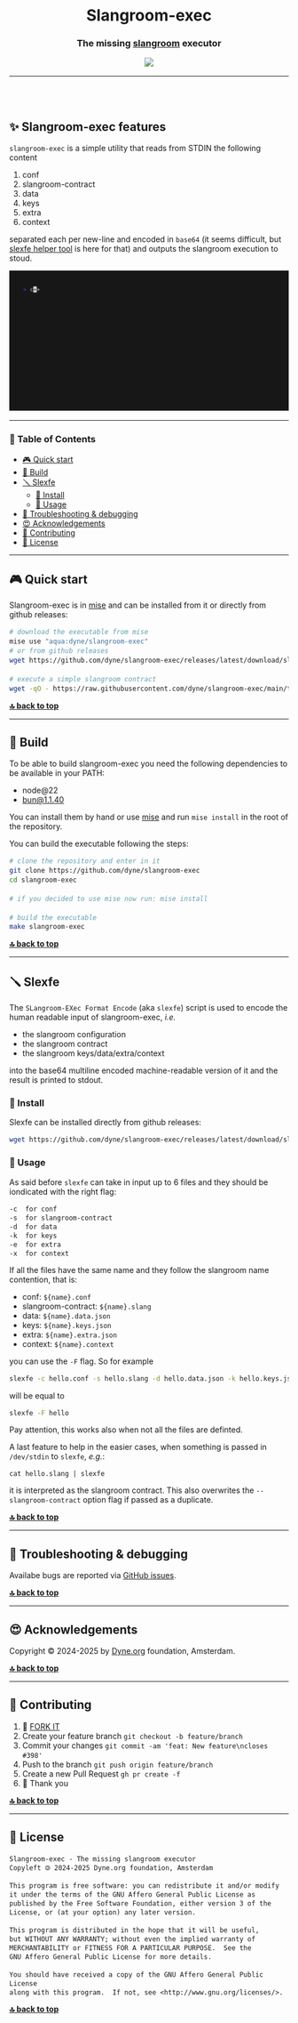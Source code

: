 <!--
SPDX-FileCopyrightText: 2024-2025 Dyne.org foundation

SPDX-License-Identifier: AGPL-3.0-or-later
-->

<div align="center">

# Slangroom-exec <!-- omit in toc -->

### The missing [slangroom](https://dyne.org/slangroom) executor <!-- omit in toc -->

</div>

<p align="center">
  <a href="https://dyne.org">
    <img src="https://files.dyne.org/software_by_dyne.png" width="170">
  </a>
</p>

---
<br><br>

## ✨ Slangroom-exec features <!-- omit in toc -->

`slangroom-exec` is a simple utility that reads from STDIN the following content

1. conf
2. slangroom-contract
3. data
4. keys
5. extra
6. context

separated each per new-line and encoded in `base64` (it seems difficult, but [slexfe helper tool](#-slexfe) is here for that) and outputs the slangroom execution to stoud.

![Slangroom-exec Demo](./docs/slangroom-exec.gif)

***

<div id="toc">

### 🚩 Table of Contents  <!-- omit in toc -->

- [🎮 Quick start](#-quick-start)
- [💾 Build](#-build)
- [🪛 Slexfe](#-slexfe)
	- [💾 Install](#-install)
	- [🧩 Usage](#-usage)
- [🐛 Troubleshooting \& debugging](#-troubleshooting--debugging)
- [😍 Acknowledgements](#-acknowledgements)
- [👤 Contributing](#-contributing)
- [💼 License](#-license)

</div>

***
## 🎮 Quick start

Slangroom-exec is in [mise](https://mise.jdx.dev/) and can be installed from it or directly from github releases:

```bash
# download the executable from mise
mise use "aqua:dyne/slangroom-exec"
# or from github releases
wget https://github.com/dyne/slangroom-exec/releases/latest/download/slangroom-exec-$(uname)-$(uname -m) -O ~/.local/bin/slangroom-exec && chmod +x ~/.local/bin/slangroom-exec

# execute a simple slangroom contract
wget -qO - https://raw.githubusercontent.com/dyne/slangroom-exec/main/test/fixtures/welcome.slex | slangroom-exec
```

**[🔝 back to top](#toc)**
***

## 💾 Build

To be able to build slangroom-exec you need the following dependencies to be available in your PATH:
* node@22
* bun@1.1.40

You can install them by hand or use [mise](https://mise.jdx.dev/) and run `mise install` in the root of the repository.

You can build the executable following the steps:

```bash
# clone the repository and enter in it
git clone https://github.com/dyne/slangroom-exec
cd slangroom-exec

# if you decided to use mise now run: mise install

# build the executable
make slangroom-exec
```

**[🔝 back to top](#toc)**
***

## 🪛 Slexfe

The `SLangroom-EXec Format Encode` (aka `slexfe`) script is used to encode the human readable
input of slangroom-exec, *i.e.*
* the slangroom configuration
* the slangroom contract
* the slangroom keys/data/extra/context

into the base64 multiline encoded machine-readable version of it and the result is printed
to stdout.

### 💾 Install

Slexfe can be installed directly from github releases:

```bash
wget https://github.com/dyne/slangroom-exec/releases/latest/download/slexfe -O ~/.local/bin/slexfe && chmod +x ~/.local/bin/slexfe
```

### 🧩 Usage

As said before `slexfe` can take in input up to 6 files and they should be iondicated with the
right flag:

```
-c  for conf
-s  for slangroom-contract
-d  for data
-k  for keys
-e  for extra
-x  for context
```

If all the files have the same name and they follow the slangroom name contention, that is:

* conf:                `${name}.conf`
* slangroom-contract:  `${name}.slang`
* data:                `${name}.data.json`
* keys:                `${name}.keys.json`
* extra:               `${name}.extra.json`
* context:             `${name}.context`


you can use the `-F` flag. So for example

```bash
slexfe -c hello.conf -s hello.slang -d hello.data.json -k hello.keys.json -e hello.extra.json -x hello.context
```

will be equal to

```bash
slexfe -F hello
```

Pay attention, this works also when not all the files are definted.

A last feature to help in the easier cases, when something  is passed in `/dev/stdin`
to `slexfe`, *e.g.*:
```
cat hello.slang | slexfe
```
it is interpreted as the slangroom contract. This also overwrites the
`--slangroom-contract` option flag if passed as a duplicate.

**[🔝 back to top](#toc)**
***

## 🐛 Troubleshooting & debugging

Availabe bugs are reported via [GitHub issues](https://github.com/dyne/slangroom-exec/issues).

**[🔝 back to top](#toc)**
***

## 😍 Acknowledgements

Copyright © 2024-2025 by [Dyne.org](https://www.dyne.org) foundation, Amsterdam.

**[🔝 back to top](#toc)**
***

## 👤 Contributing

1.  🔀 [FORK IT](../../fork)
2.  Create your feature branch `git checkout -b feature/branch`
3.  Commit your changes `git commit -am 'feat: New feature\ncloses #398'`
4.  Push to the branch `git push origin feature/branch`
5.  Create a new Pull Request `gh pr create -f`
6.  🙏 Thank you


**[🔝 back to top](#toc)**
***

## 💼 License

    Slangroom-exec - The missing slangroom executor
    Copyleft 🄯 2024-2025 Dyne.org foundation, Amsterdam

    This program is free software: you can redistribute it and/or modify
    it under the terms of the GNU Affero General Public License as
    published by the Free Software Foundation, either version 3 of the
    License, or (at your option) any later version.

    This program is distributed in the hope that it will be useful,
    but WITHOUT ANY WARRANTY; without even the implied warranty of
    MERCHANTABILITY or FITNESS FOR A PARTICULAR PURPOSE.  See the
    GNU Affero General Public License for more details.

    You should have received a copy of the GNU Affero General Public License
    along with this program.  If not, see <http://www.gnu.org/licenses/>.

**[🔝 back to top](#toc)**
